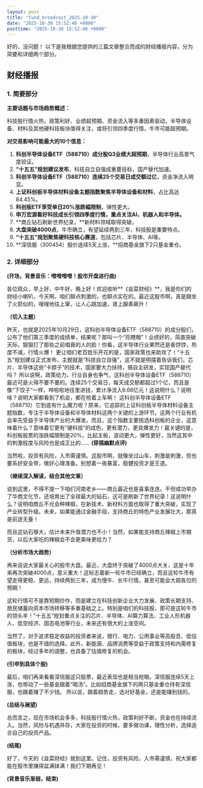 ```yaml
---
layout: post
title: "fund_broadcast_2025-10-30"
date: "2025-10-30 15:52:46 +0800"
posttime: "2025-10-30 15:52:46 +0800"
---
```


好的，没问题！ 以下是我根据您提供的三篇文章整合而成的财经播报内容，分为简要和详细两个部分。

## 财经播报

### 1. 简要部分

**主要话题与市场趋势概述：**

科技股行情火热，政策利好、业绩超预期、资金流入等多重因素驱动，半导体设备、材料及其他硬科技板块值得关注，或将引领四季度行情，牛市可能超预期。

**对交易影响可能最大的10个信息：**

1.  **科创半导体设备ETF（588710）成分股Q3业绩大超预期**，半导体行业高景气度验证。
2.  **“十五五”规划建议发布**，科技自立自强成重要目标，国产替代加速。
3.  **科创半导体设备ETF（588710）连续25个交易日成交额过亿**，资金净流入明显。
4.  **上证科创板半导体材料设备主题指数聚焦半导体设备和材料**，占比高达84.45%。
5.  **科创板ETF享受单日20%涨跌幅限制**，弹性更大。
6.  **申万宏源看好科技成长引领四季度行情，重点关注AI、机器人和半导体。**
7.  **商丘钻石刷新世界纪录，**新材料领域取得突破。
8.  **大盘突破4000点**，牛市确立，有望延续两到三年，科技股是重要特点。
9.  **“十五五”规划聚焦硬科技核心赛道**，包括芯片、半导体、AI等。
10. **深信服（300454）股价连续5天上涨，**招商基金旗下2只基金重仓。

### 2. 详细部分

**(开场，背景音乐：噔噔噔噔！股市开盘进行曲)**

各位观众，早上好、中午好、晚上好！欢迎收听**《韭菜财经》**，我是你们的财经小喇叭，今天啊，咱们聊点刺激的，也聊点实在的。最近这股市啊，真是跟坐了火箭似的，嗖嗖地往上窜，让人心跳加速，肾上腺素飙升！

**（切入主题）**

昨天，也就是2025年10月29日，这科创半导体设备ETF（588710）的成分股们，公布了他们第三季度的成绩单，结果呢？那叫一个“亮瞎眼”！业绩好的，简直突破天际，狠狠打了那些之前唱衰的人的脸！你看，这半导体行业果然还是香饽饽，热度不减，行情火爆！
更让咱们老百姓乐开花的是，国家政策也来助攻了！“十五五”规划建议正式发布，主题就是“科技自立自强”，这不就是明摆着告诉我们，芯片、半导体这些“卡脖子”的技术，国家要大力扶持，搞自主研发，实现国产替代吗？
所以说啊，政策给力，行业自身也争气，这科创半导体设备ETF（588710）最近可是火得不要不要的。连续25个交易日，每天成交额都超过1个亿，而且是像“下饺子”一样，哗啦啦地往里进钱，累计净流入6.66亿元！这说明什么？说明啥？说明大家都看到了机会，都在抢着上车啊！
这科创半导体设备ETF（588710）它到底有什么魔力呢？原来，它追踪的上证科创板半导体材料设备主题指数，专注于半导体设备和半导体材料这两个关键的上游环节，这两个行业有机会率先受益于半导体产业的大爆发。而且，这个指数主要挑选科创板的企业，这意味着什么？意味着它更有“硬科技”的成色，更有潜力，更具爆发力！最关键的是，科创板股票的涨跌幅限制是20%，比起主板，波动更大，弹性更好，当然这其中的刺激程度与风险也是成正比的……
**(穿插幽默点评)**

当然啦，投资有风险，入市需谨慎。这股市啊，就像坐过山车，刺激是刺激，但也要系好安全带，做好心理准备。别想着一夜暴富，稳健投资才是王道。

**（继续深入解读，结合其他文章）**

说到这里，不得不提一下咱们河南老乡——商丘最近也是喜事连连。不但成功举办了华商文化节，还培育出了全球最大的钻石，这可是刷新了世界纪录！这说明什么？说明咱商丘不光会种辣椒，在新技术、新材料方面也取得了重大突破，实现了产业转型升级。未来，如果能通过金融手段，支持商丘的特色产业发展壮大，那真是前途无量！

而且这钻石够大，估计未来升值潜力也不小！当然，如果能支持商丘辣椒上市期货，以后大家吃的辣椒会不会更美味更给力？

**（分析市场大趋势）**

再来说说大家最关心的股市大盘。最近，大盘终于突破了4000点大关，这是十年来再次突破4000点，意义重大！这标志着新一轮牛市已经确立，而且这轮牛市有望走得更稳、更远，持续两到三年，成为慢牛、长牛行情，甚至可能会大超各位的预期！

这轮行情可不是靠短期炒作，而是建立在科技创新企业大力发展、政策长期支持、居民储蓄向资本市场转移等多重基础之上。特别是咱们的科技股，那可是这轮牛市的领头羊！“十五五”规划重点关注的芯片、半导体、AI算力算法、工业人形机器人、低空经济、固态电池等行业，未来还有很大的上涨空间。

当然了，对于追求稳定收益的投资者来说，银行、电力、公用事业等高股息、低估值板块，也是不错的选择。此外，新能源、品牌消费等受益于政策支持和内需修复的板块，经过多年的调整，也具备了估值修复的机会。

**(引申到具体个股)**

最后，咱们再来看看深信服这只股票，最近表现也是相当抢眼。深信服连续5天上涨，也带动了一些基金跟着“喝汤”。比如招商基金旗下的两只基金重仓持有深信服，也跟着赚了不少钱。 所以说，跟着趋势走，选对好基金，还是能赚到钱的。

**(总结与展望)**

总而言之，现在市场机会多多，科技股行情火热，政策利好不断，资金也在持续流入。当然，风险与机遇并存，大家在投资的时候，要多做功课，理性分析，选择适合自己的投资产品。

**(结尾)**

好了，今天的《韭菜财经》就到这里。记住，投资有风险，入市需谨慎，祝大家都能在股市里赚得盆满钵满！我们下期再见！

**(背景音乐渐弱，结束)**